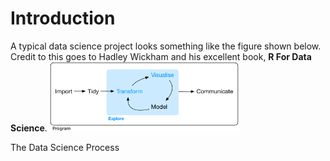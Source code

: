 Introduction
============

A typical data science project looks something like the figure shown below. Credit to this goes to Hadley Wickham and his excellent book, **R For Data Science**.
<img src="data-science-explore.png" alt="The Data Science Process" width="60%" />
<p class="caption">
The Data Science Process
</p>
